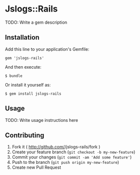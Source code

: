 # Jslogs::Rails

TODO: Write a gem description

## Installation

Add this line to your application's Gemfile:

    gem 'jslogs-rails'

And then execute:

    $ bundle

Or install it yourself as:

    $ gem install jslogs-rails

## Usage

TODO: Write usage instructions here

## Contributing

1. Fork it ( http://github.com/<my-github-username>/jslogs-rails/fork )
2. Create your feature branch (`git checkout -b my-new-feature`)
3. Commit your changes (`git commit -am 'Add some feature'`)
4. Push to the branch (`git push origin my-new-feature`)
5. Create new Pull Request
